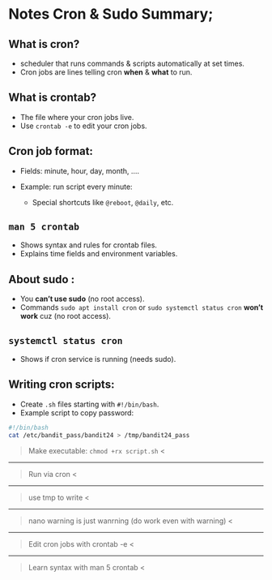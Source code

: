 # Notes Cron & Sudo Summary;

## What is cron?
- scheduler that runs commands & scripts automatically at set times.
- Cron jobs are lines telling cron **when** & **what** to run.

## What is crontab?
- The file where your cron jobs live.
- Use `crontab -e` to edit your cron jobs.

## Cron job format:
- Fields: minute, hour, day, month, ....
- Example: run script every minute:

  - Special shortcuts like `@reboot`, `@daily`, etc.

## `man 5 crontab`
- Shows syntax and rules for crontab files.
- Explains time fields and environment variables.

## About sudo :
- You **can’t use sudo** (no root access).
- Commands  `sudo apt install cron` or `sudo systemctl status cron` **won’t work** cuz  (no root access).

## `systemctl status cron`
- Shows if cron service is running (needs sudo).
  
## Writing cron scripts:
- Create `.sh` files starting with `#!/bin/bash`.
- Example script to copy password:
```bash
#!/bin/bash
cat /etc/bandit_pass/bandit24 > /tmp/bandit24_pass
```
> Make executable: ```chmod +rx script.sh``` <
---
> Run via cron <
---
> use tmp to write <
---
> nano warning is just wanrning (do work even with warning) <
---
> Edit cron jobs with crontab -e <
---
> Learn syntax with man 5 crontab <

